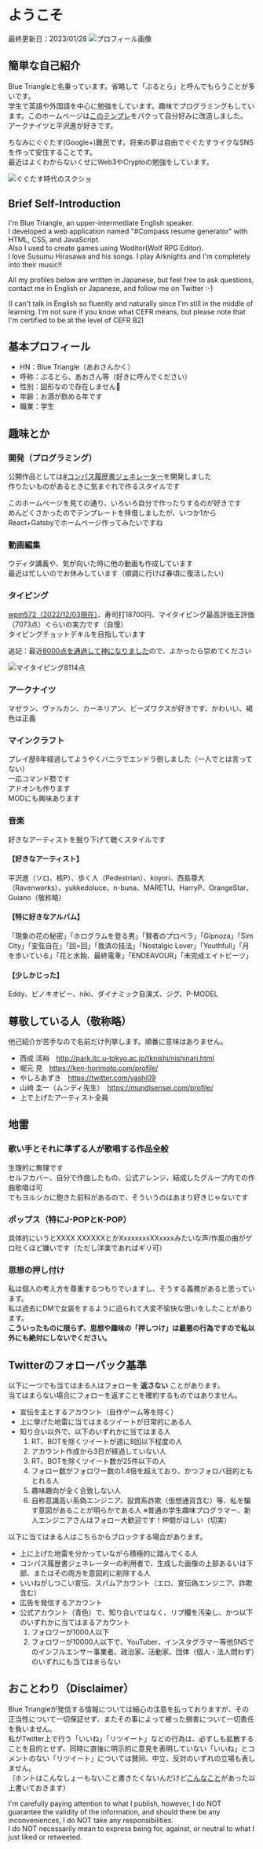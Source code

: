 # ようこそ

最終更新日：2023/01/28
![プロフィール画像](../images/profilepic250.png)

## 簡単な自己紹介
Blue Triangleと名乗っています。省略して「ぶるとら」と呼んでもらうことが多いです。  
学生で英語や外国語を中心に勉強をしています。趣味でプログラミングもしています。このホームページは[このテンプレ](https://github.com/sungik-choi/gatsby-starter-apple#readme)をパクって自分好みに改造しました。  
アークナイツと平沢進が好きです。

ちなみにぐぐたす(Google+)難民です。将来の夢は自由でぐぐたすライクなSNSを作って安住することです。  
最近はよくわからないくせにWeb3やCryptoの勉強をしています。

![ぐぐたす時代のスクショ](../images/gplus_certification.jpg)

## Brief Self-Introduction
I'm Blue Triangle, an upper-intermediate English speaker.  
I developed a web application named "#Compass resume generator" with HTML, CSS, and JavaScript.  
Also I used to create games using Woditor(Wolf RPG Editor).  
I love Susumu Hirasawa and his songs. I play Arknights and I'm completely into their music!!

All my profiles below are written in Japanese, but feel free to ask questions, contact me in English or Japanese, and follow me on Twitter :-)

(I can't talk in English so fluently and naturally since I'm still in the middle of learning. I'm not sure if you know what CEFR means, but please note that I'm certified to be at the level of CEFR B2)

## 基本プロフィール
* HN：Blue Triangle（あおさんかく）
* 呼称：ぶるとら、あおさん等（好きに呼んでください）
* 性別：図形なので存在しません🤔
* 年齢：お酒が飲める年です
* 職業：学生

## 趣味とか

### 開発（プログラミング）  
公開作品としては[#コンパス履歴書ジェネレーター](/blog/cps_resume_introduction/)を開発しました  
作りたいものがあるときに気まぐれで作るスタイルです

このホームページを見ての通り、いろいろ自分で作ったりするのが好きです  
めんどくさかったのでテンプレートを拝借しましたが、いつか1からReact+Gatsbyでホームページ作ってみたいですね

### 動画編集
ウディタ講義や、気が向いた時に他の動画も作成しています  
最近は忙しいのでお休みしています（順調に行けば春頃に復活したい）

### タイピング
[wpm572（2022/12/03現在）](https://twitter.com/Ao_Sankaku/status/1598956197461524482)、寿司打18700円、マイタイピング最高評価王評価（7073点）ぐらいの実力です（自慢）  
タイピングチョットデキルを目指しています  

追記：最近[8000点を通過して神になりました](https://twitter.com/Ao_Sankaku/status/1644601263575928834)ので、よかったら崇めてください

![マイタイピング8114点](../images/mytyping8114.png)

### アークナイツ
マゼラン、ヴァルカン、カーネリアン、ビーズワクスが好きです、かわいい、褐色は正義

### マインクラフト
プレイ歴8年経過してようやくバニラでエンドラ倒しました（一人でとは言ってない）  
一応コマンド勢です  
アドオンも作ります  
MODにも興味あります

### 音楽
好きなアーティストを掘り下げて聴くスタイルです

#### 【好きなアーティスト】
平沢進（ソロ、核P）、歩く人（Pedestrian）、koyori、西島尊大（Ravenworks）、yukkedoluce、n-buna、MARETU、HarryP、OrangeStar、Guiano（敬称略）

#### 【特に好きなアルバム】
「現象の花の秘密」「ホログラムを登る男」「賢者のプロペラ」「Gipnoza」「Sim City」「変弦自在」「回=回」「救済の技法」「Nostalgic Lover」「Youthfull」「月を歩いている」「花と水飴、最終電車」「ENDEAVOUR」「未完成エイトビーツ」

#### 【少しかじった】
Eddy、ピノキオピー、niki、ダイナミック自演ズ、ジグ、P-MODEL

## 尊敬している人（敬称略）
他己紹介が苦手なので名前だけ列挙します。順番に意味はありません。
* 西成 活裕　http://park.itc.u-tokyo.ac.jp/tknishi/nishinari.html
* 堀元 見　https://ken-horimoto.com/profile/
* やしろあずき　https://twitter.com/yashi09
* 山﨑 圭一（ムンディ先生）　https://mundisensei.com/profile/
* 上で上げたアーティスト全員

## 地雷

### 歌い手とそれに準ずる人が歌唱する作品全般
生理的に無理です  
セルフカバー、自分で作曲したもの、公式アレンジ、結成したグループ内での作曲歌唱は可  
でもヨルシカに飽きた前科があるので、そういうのはあまり好きじゃないです

### ポップス（特にJ-POPとK-POP）
具体的にいうとXXXX XXXXXXとかXxxxxxxxXXxxxxみたいな声/作風の曲がゲロ吐くほど嫌いです（ただし洋楽であればギリ可）

### 思想の押し付け
私は個人の考え方を尊重するつもりでいますし、そうする義務があると思っています。  
私は過去にDMで女装をするように迫られて大変不愉快な思いをしたことがあります。  
__こういったものに限らず、思想や趣味の「押しつけ」は最悪の行為ですので私以外にも絶対にしないでください。__

## Twitterのフォローバック基準
以下に一つでも当てはまる人はフォローを __返さない__ ことがあります。  
当てはまらない場合にフォローを返すことを確約するものではありません。
* 宣伝を主とするアカウント（自作ゲーム等を除く）
* 上に挙げた地雷に当てはまるツイートが日常的にある人
* 知り合い以外で、以下のいずれかに当てはまる人
  1. RT、BOTを除くツイートが週に8回以下程度の人
  1. アカウント作成から3日が経過していない人
  1. RT、BOTを除くツイート数が25件以下の人
  1. フォロー数がフォロワー数の1.4倍を超えており、かつフォロバ目的ともとれる人
  1. 趣味趣向が全く合致しない人
  1. 自称意識高い系偽エンジニア、投資系詐欺（仮想通貨含む）等、私を騙す意図があることが明らかである人
※普通の学生趣味プログラマー、新人エンジニアさんはフォロー大歓迎です！仲間がほしい（切実）

以下に当てはまる人はこちらからブロックする場合があります。
* 上に上げた地雷を分かっていながら積極的に踏んでくる人
* コンパス履歴書ジェネレーターの利用者で、生成した画像の上部あるいは下部、またはその両方を意図的に削除する人
* いいねがしつこい宣伝、スパムアカウント（エロ、宣伝偽エンジニア、詐欺含む）
* 広告を発信するアカウント
* 公式アカウント（青色）で、知り合いではなく、リプ欄を汚染し、かつ以下のいずれかに当てはまるアカウント
  1. フォロワーが1000人以下
  1. フォロワーが10000人以下で、YouTuber、インスタグラマー等他SNSでのインフルエンサー事業者、政治家、活動家、団体（個人・法人問わず）のいずれにも当てはまらない

## おことわり（Disclaimer）
Blue Triangleが発信する情報については細心の注意を払っておりますが、その正当性について一切保証せず、またその事によって被った損害について一切責任を負いません。  
私がTwitter上で行う「いいね」「リツイート」などの行為は、必ずしも拡散することを目的とせず、同時に直後に明示的に意見を表明していない「いいね」とコメントのない「リツイート」については賛同、中立、反対のいずれの立場も表しません。  
（ホントはこんなしょーもないこと書きたくないんだけど[こんなこと](https://140over.com/%E7%84%A1%E8%A8%80%E3%81%AErt%E3%83%AA%E3%83%84%E3%82%A4%E3%83%BC%E3%83%88%E3%82%84%E3%80%8E%E3%81%84%E3%81%84%E3%81%AD%E3%80%8F%E3%81%AF%E3%80%8C%E8%B3%9B%E5%90%8C%E3%80%8D%E3%81%A8%E8%A6%8B/)があった以上書いておきます）
 

I'm carefully paying attention to what I publish, however, I do NOT guarantee the validity of the information, and should there be any inconveniences, I do NOT take any responsibilities.  
I do NOT necessarily mean to express being for, against, or neutral to what I just liked or retweeted.

